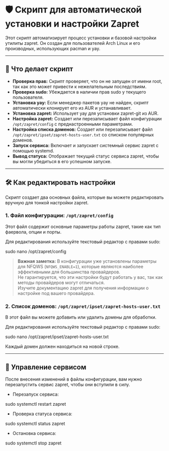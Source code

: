 # 🛡 Скрипт для автоматической установки и настройки Zapret

Этот скрипт автоматизирует процесс установки и базовой настройки утилиты zapret. Он создан для пользователей Arch Linux и его производных, использующих pacman и yay.

---

## 🚀 Что делает скрипт

- **Проверка прав:** Скрипт проверяет, что он не запущен от имени root, так как это может привести к нежелательным последствиям.
- **Проверка sudo:** Убеждается в наличии прав sudo у текущего пользователя.
- **Установка yay:** Если менеджер пакетов yay не найден, скрипт автоматически клонирует его из AUR и устанавливает.
- **Установка zapret:** Использует yay для установки zapret-git из AUR.
- **Настройка zapret:** Создает или перезаписывает файл конфигурации `/opt/zapret/config` с преднастроенными параметрами.
- **Настройка списка доменов:** Создает или перезаписывает файл `/opt/zapret/ipset/zapret-hosts-user.txt` со списком популярных доменов.
- **Запуск сервиса:** Включает и запускает системный сервис zapret с помощью systemd.
- **Вывод статуса:** Отображает текущий статус сервиса zapret, чтобы вы могли убедиться в его успешном запуске.

---

## 🛠 Как редактировать настройки

Скрипт создает два основных файла, которые вы можете редактировать вручную для тонкой настройки zapret.

### 1. Файл конфигурации: `/opt/zapret/config`

Этот файл содержит основные параметры работы zapret, такие как тип фаервола, опции и порты.

Для редактирования используйте текстовый редактор с правами sudo:

sudo nano /opt/zapret/config

> **Важная заметка:** В конфигурации уже установлены параметры для NFQWS (`NFQWS_ENABLE=1`), которые являются наиболее эффективными для большинства провайдеров.  
> Не гарантируется, что эти настройки будут работать у вас, так как методы провайдеров могут отличаться.  
> Изучите документацию zapret для получения информации о настройке под вашего провайдера.

### 2. Список доменов: `/opt/zapret/ipset/zapret-hosts-user.txt`

В этот файл вы можете добавить или удалить домены для обработки.

Для редактирования используйте текстовый редактор с правами sudo:

sudo nano /opt/zapret/ipset/zapret-hosts-user.txt

Каждый домен должен находиться на новой строке.

---

## 🔄 Управление сервисом

После внесения изменений в файлы конфигурации, вам нужно перезапустить сервис zapret, чтобы они вступили в силу.

- Перезапуск сервиса:

sudo systemctl restart zapret

- Проверка статуса сервиса:

sudo systemctl status zapret

- Остановка сервиса:

sudo systemctl stop zapret
